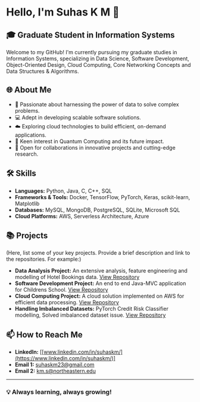 # Hello, I'm Suhas K M 👋

## 🎓 Graduate Student in Information Systems

Welcome to my GitHub! I'm currently pursuing my graduate studies in Information Systems, specializing in Data Science, Software Development, Object-Oriented Design, Cloud Computing, Core Networking Concepts and Data Structures & Algorithms.

## 🌐 About Me

- 🧠 Passionate about harnessing the power of data to solve complex problems.
- 💻 Adept in developing scalable software solutions.
- ☁️ Exploring cloud technologies to build efficient, on-demand applications.
- 🌟 Keen interest in Quantum Computing and its future impact.
- 🤝 Open for collaborations in innovative projects and cutting-edge research.

## 🛠️ Skills

- **Languages:** Python, Java, C, C++, SQL
- **Frameworks & Tools:**  Docker, TensorFlow, PyTorch, Keras, scikit-learn, Matplotlib
- **Databases:** MySQL, MongoDB, PostgreSQL, SQLite, Microsoft SQL
- **Cloud Platforms:** AWS, Serverless Architecture, Azure

## 📚 Projects

(Here, list some of your key projects. Provide a brief description and link to the repositories. For example:)

- **Data Analysis Project:** An extensive analysis, feature engineering and modelling of Hotel Bookings data. [View Repository](#)
- **Software Development Project:** An end to end Java-MVC application for Childrens School. [View Repository](#)
- **Cloud Computing Project:** A cloud solution implemented on AWS for efficient data processing. [View Repository](#)
- **Handling Imbalanced Datasets:** PyTorch Credit Risk Classifier modelling, Solved imbalanced dataset issue. [View Repository](#)

 
## 📫 How to Reach Me

- **LinkedIn:** [[www.linkedin.com/in/suhaskm/](https://www.linkedin.com/in/suhaskm/)]
- **Email 1:** suhaskm23@gmail.com
- **Email 2:** km.s@northeastern.edu

---

### 💡 Always learning, always growing!
